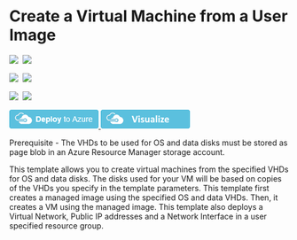 # Create a Virtual Machine from a User Image

<IMG SRC="https://azurequickstartsservice.blob.core.windows.net/badges/101-vm-user-image-data-disks/PublicLastTestDate.svg" />&nbsp;
<IMG SRC="https://azurequickstartsservice.blob.core.windows.net/badges/101-vm-user-image-data-disks/PublicDeployment.svg" />&nbsp;

<IMG SRC="https://azurequickstartsservice.blob.core.windows.net/badges/101-vm-user-image-data-disks/FairfaxLastTestDate.svg" />&nbsp;
<IMG SRC="https://azurequickstartsservice.blob.core.windows.net/badges/101-vm-user-image-data-disks/FairfaxDeployment.svg" />&nbsp;

<IMG SRC="https://azurequickstartsservice.blob.core.windows.net/badges/101-vm-user-image-data-disks/BestPracticeResult.svg" />&nbsp;
<IMG SRC="https://azurequickstartsservice.blob.core.windows.net/badges/101-vm-user-image-data-disks/CredScanResult.svg" />&nbsp;

<a href="https://portal.azure.com/#create/Microsoft.Template/uri/https%3A%2F%2Fraw.githubusercontent.com%2FAzure%2Fazure-quickstart-templates%2Fmaster%2F101-vm-user-image-data-disks%2Fazuredeploy.json" target="_blank">
    <img src="https://raw.githubusercontent.com/Azure/azure-quickstart-templates/master/1-CONTRIBUTION-GUIDE/images/deploytoazure.png"/>
</a>
<a href="http://armviz.io/#/?load=https%3A%2F%2Fraw.githubusercontent.com%2FAzure%2Fazure-quickstart-templates%2Fmaster%2F101-vm-user-image-data-disks%2Fazuredeploy.json" target="_blank">
    <img src="https://raw.githubusercontent.com/Azure/azure-quickstart-templates/master/1-CONTRIBUTION-GUIDE/images/visualizebutton.png"/>
</a>

Prerequisite - The VHDs to be used for OS and data disks must be stored as page blob in an Azure Resource Manager storage account.

This template allows you to create virtual machines from the specified VHDs for OS and data disks. The disks used for your VM will be based on copies of the VHDs you specify in the template parameters. This template first creates a managed image using the specified OS and data VHDs. Then, it creates a VM using the managed image. This template also deploys a Virtual Network, Public IP addresses and a Network Interface in a user specified resource group.


